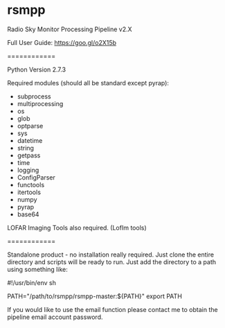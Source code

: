 rsmpp
============

Radio Sky Monitor Processing Pipeline v2.X

Full User Guide: https://goo.gl/o2X15b

============


Python Version 2.7.3

Required modules (should all be standard except pyrap):

* subprocess
* multiprocessing
* os
* glob
* optparse
* sys
* datetime
* string
* getpass
* time
* logging
* ConfigParser
* functools
* itertools
* numpy
* pyrap
* base64

LOFAR Imaging Tools also required. (LofIm tools)

============

Standalone product - no installation really required. Just clone the entire directory and scripts will be ready to run. Just add the directory to a path using something like:

\#!/usr/bin/env sh

PATH="/path/to/rsmpp/rsmpp-master:${PATH}"
export PATH

If you would like to use the email function please contact me to obtain the pipeline email account password.
